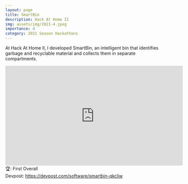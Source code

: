 ```yaml
---
layout: page
title: SmartBin
description: Hack At Home II
img: assets/img/2021-4.jpeg
importance: 4
category: 2021 Season Hackathons
---
```


At Hack At Home II, I developed SmartBin, an intelligent bin that identifies garbage and recyclable material and collects them in separate compartments.<br>

<iframe width="560" height="315" src="https://www.youtube.com/embed/nTK3RWXPW6o" title="YouTube video player" frameborder="0" allow="accelerometer; autoplay; clipboard-write; encrypted-media; gyroscope; picture-in-picture" allowfullscreen></iframe>
<br>
🏆: First Overall
<br>
<!-- <a href = "https://bleh.neeltron.repl.co/">Live demo</a><br> -->
Devpost: <a href = "https://devpost.com/software/smartbin-qkcliw">https://devpost.com/software/smartbin-qkcliw</a>
